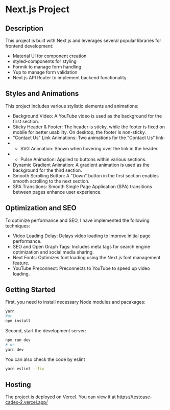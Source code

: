 # Next.js Project

## Description
This project is built with Next.js and leverages several popular libraries for frontend development:

* Material UI for component creation
* styled-components for styling
* Formik to manage form handling 
* Yup to manage form validation
* Next.js API Router to implement backend functionality

## Styles and Animations
This project includes various stylistic elements and animations:

* Background Video: A YouTube video is used as the background for the first section.
* Sticky Header & Footer: The header is sticky, while the footer is fixed on mobile for better usability. On desktop, the footer is non-sticky.
* "Contact Us" Link Animations: Two animations for the "Contact Us" link:
* * SVG Animation: Shown when hovering over the link in the header.
* * Pulse Animation: Applied to buttons within various sections.
* Dynamic Gradient Animation: A gradient animation is used as the background for the third section.
* Smooth Scrolling Button: A "Down" button in the first section enables smooth scrolling to the next section.
* SPA Transitions: Smooth Single Page Application (SPA) transitions between pages enhance user experience.

## Optimization and SEO
To optimize performance and SEO, I have implemented the following techniques:

* Video Loading Delay: Delays video loading to improve initial page performance.
* SEO and Open Graph Tags: Includes meta tags for search engine optimization and social media sharing.
* Next Fonts: Optimizes font loading using the Next.js font management feature.
* YouTube Preconnect: Preconnects to YouTube to speed up video loading.

## Getting Started

First, you need to install necessary Node modules and pacakages:
```bash
yarn 
#or
npm install
```
Second, start the development server:

```bash
npm run dev
# or
yarn dev
```

You can also check the code by eslint 
``` bash 
yarn eslint --fix
```
## Hosting 

The project is deployed on Vercel. You can view it at https://testcase-cadex-2.vercel.app/

